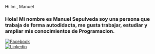 <div

<h1 aling = "center"> Hi Im , Manuel </h1>
<h3 aling= "center">Hola! Mi nombre es Manuel Sepulveda soy una persona que trabaja de forma autodidacta, me gusta trabajar, estudiar y ampliar mis conocimientos de Programacion.</h3>


</div>


<div>
<a href ="https://www.facebook.com/manuel.sepulveda.1840" targert= "_blank"> 
<img src="https://img.shields.io/badge/massage?style=social&logo=paypal&logoColor=Blue&label=White&labelColor=White&color=Blue&cacheSeconds=1"
alt= "Facebook"/>


</a>
<div>
<a href ="https://www.linkedin.com/in/manuel-sep%C3%BAlveda-14b164205/" targert= "_blank"> 
<img src="https://img.shields.io/badge/massage?style=social&logo=paypal&logoColor=Red&label=Brounw&labelColor=White&color=Blue&cacheSeconds=1"
alt= "Linkedin"/>


</a>

</div>

<!--
**ManuSepul10/ManuSepul10** is a ✨ _special_ ✨ repository because its `README.md` (this file) appears on your GitHub profile.

Here are some ideas to get you started:

- 🔭 I’m currently working on ...
- 🌱 I’m currently learning ...
- 👯 I’m looking to collaborate on ...
- 🤔 I’m looking for help with ...
- 💬 Ask me about ...
- 📫 How to reach me: ...
- 😄 Pronouns: ...
- ⚡ Fun fact: ...
-->
